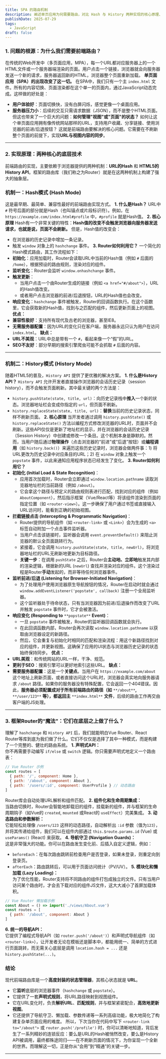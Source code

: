 ```yaml
---
title: SPA 的路由机制
description: 阐述单页应用为何需要路由，对比 Hash 与 History 两种实现的核心原理、事件与优缺点，并说明 Router 如何同步 URL 与视图状态。
publishDate: 2025-07-29
tags:
  - JavaScript
draft: false
---
```

### 1. 问题的根源：为什么我们需要前端路由？
在传统的Web开发中（多页面应用，MPA），每一个URL都对应服务器上的一个HTML文件或一个服务器端渲染的页面。用户点击一个链接，浏览器就会向服务器发送一个新的请求，服务器返回新的HTML，浏览器整个页面重新加载。
**单页面应用（SPA）的出现改变了这一切。**
在SPA中，我们只有一个主 `index.html` 文件。所有的内容切换、页面渲染都在这个单一的页面内，通过JavaScript动态完成。这样做的好处是：
- **用户体验好**：页面切换快，没有白屏闪烁，感觉更像一个桌面应用。
- **服务器压力小**：后续的交互只需请求数据（JSON），而不是整个HTML页面。
但这也带来了一个巨大的问题：**如何管理"视图"或"页面"的状态？** 如何让这个单页面应用拥有像传统网站那样的URL，支持用户收藏、分享链接、使用浏览器的前进/后退按钮？
这就是前端路由要解决的核心问题。它需要在不刷新整个页面的前提下，实现**URL与视图内容的同步**。
---
### 2. 实现原理：两种核心的底层技术
前端路由的实现，主要依赖于浏览器提供的两种机制：**URL的Hash** 和 **HTML5的History API**。框架的路由库（我们称之为Router）就是在这两种机制上构建了强大的抽象层。
### 机制一：Hash模式 (Hash Mode)
这是最早期、最简单、兼容性最好的前端路由实现方式。
**1. 什么是Hash？**
URL中 `#` 符号后面的部分就是Hash（也叫锚点或片段标识符）。例如，在 `https://example.com/index.html#profile` 中，`#profile` 就是Hash值。
**2. 核心原理**
Hash有一个非常关键的特性：**Hash值的改变不会触发浏览器向服务器发送请求，也就是说，页面不会刷新。** 但是，Hash值的改变会：
- 在浏览器的历史记录中增加一条记录。
- 触发 `window` 对象上的 `hashchange` 事件。
**3. Router如何利用它？**
一个简化的Hash模式路由，其工作流程如下：
- **初始化**：应用加载时，Router会读取URL中当前的Hash值（例如 `#` 后面的 `/home`），根据预设的路由规则，渲染对应的组件。
- **监听变化**：Router会监听 `window.onhashchange` 事件。
- **触发更新**：
    - 当用户点击一个由Router生成的链接（例如 `<a href="#/about">`），URL的Hash值改变。
    - 或者用户点击浏览器的前进/后退按钮，URL的Hash值也会改变。
- **响应变化**：`hashchange` 事件被触发，Router的回调函数执行。在这个函数里，它会获取新的Hash值，找到与之匹配的组件，然后更新页面上的视图。
**优点：**
- **兼容性极好**：支持所有现代及古老的浏览器，甚至IE8。
- **无需服务器配置**：因为URL的变化只在客户端，服务器永远只认为用户在访问 `index.html`。
**缺点：**
- **URL不美观**：URL中总是带有一个 `#`，看起来像一个“假”的URL。
- **SEO不友好**：部分早期的搜索引擎爬虫可能不会抓取 `#` 后面的内容。
---
### 机制二：History模式 (History Mode)
随着HTML5的普及，`History API` 提供了更优雅的解决方案。
**1. 什么是History API？**
`History API` 允许开发者直接操作浏览器的会话历史记录（session history），而不会触发页面刷新。其中最关键的两个方法是：
- `history.pushState(state, title, url)`：向历史记录栈中**推入**一个新的状态。浏览器地址栏会变成你指定的 `url`，但页面不刷新。
- `history.replaceState(state, title, url)`：**替换**当前的历史记录状态，同样不刷新页面。
**2. 核心原理**
当开发者通过调用 `history.pushState()` 或 `history.replaceState()` 方法以编程方式修改浏览器的URL时，页面并不会刷新。这些API仅仅是更新了地址栏的显示，并在浏览器的会话历史记录（Session History）中创建或修改一个条目。这个机制本身是静默的。然而，当用户随后通过**物理操作**（点击浏览器的“前进”或“后退”按钮）或**编程调用**（如 `history.back()`）来遍历这些历史记录时，浏览器会做两件事：1) 将URL更改为历史记录中对应条目的URL；2) 在 `window` 对象上触发一个 `popstate` 事件，以此来通知应用程序状态已经发生了变化。
**3. Router如何利用它？**
- **初始化 (Initial Load & State Recognition)**：
    - 应用首次加载时，Router会立即通过 `window.location.pathname` 读取浏览器地址栏的当前路径（例如 `/about`）。
    - 它会拿这个路径与预定义的路由规则表进行匹配，找到对应的组件（例如 `AboutComponent`），然后指示框架（Vue/React等）将该组件渲染到页面的指定位置（如 `<router-view>`）。这一步确保了用户通过书签或直接输入URL访问时，能看到正确的初始视图。
- **拦截链接点击 (Intercepting & Programmatic Navigation)**：
    - Router提供的导航组件（如 `<router-link>` 或 `<Link>`）会为生成的 `<a>` 标签自动附加一个点击事件监听器。
    - 当用户点击该链接时，监听器会调用 `event.preventDefault()` 来阻止浏览器的默认全页面跳转行为。
    - 紧接着，它会调用 `history.pushState(state, title, newUrl)`，将浏览器地址栏的URL无刷新地更新为目标路径。
    - **关键一步**：在调用 `pushState` 之后，Router会**主动地、立即地**触发其内部的渲染逻辑，根据新的URL (`newUrl`) 查找并渲染对应的组件。这个渲染过程是Router**手动**发起的，而非等待任何浏览器事件。
- **监听前进/后退 (Listening for Browser-Initiated Navigation)**：
    - 为了处理用户使用浏览器原生导航按钮的情况，Router在启动时就会通过 `window.addEventListener('popstate', callback)` 注册一个全局监听器。
    - 这个监听器处于待命状态，只有当浏览器因为前进/后退操作而改变了URL并触发 `popstate` 事件时，它才会被激活。
- **响应变化 (Responding to** `**popstate**` **Event)**：
    - 一旦 `popstate` 事件被触发，Router的监听器回调函数就会执行。
    - 在此回调函数内部，Router会再次读取 `window.location.pathname` 以获取由浏览器设定的新路径。
    - 然后，它会重复与初始化时相同的匹配和渲染流程：用这个新路径找到对应的组件，并更新视图。这确保了应用的UI状态与浏览器历史记录的状态始终保持同步。
**优点：**
- **URL美观**：和传统网站的URL一样，干净、规范。
- **更利于SEO**：搜索引擎可以更好地索引这些URL。
**缺点：**
- **需要服务器配置**：这是一个**关键点**。当用户在 `https://example.com/about` 这个地址上刷新页面，或者直接访问这个URL时，浏览器会真实地向服务器请求 `/about` 路径。如果你的服务器没有特殊配置，它会返回一个404错误。因此，**服务器必须配置成对于所有前端路由的路径（如** `**/about**`**,** `**/user/123**` **等），都返回主** `**index.html**` **文件**，后续的路由工作再交由客户端的JS处理。
---
### 3. 框架Router的“魔法”：它们在底层之上做了什么？
理解了 `hashchange` 和 `History API` 后，我们就能明白Vue Router、React Router等库到底为我们做了什么。它们不仅仅是选择了其中一种模式，而是构建了一个完整的、健壮的路由系统。
**1. 声明式API：**  
你不再需要手动编写 `if/else` 或 `switch` 逻辑。你只需要声明式地定义一个路由表：
```JavaScript
// Vue Router 示例
const routes = [
  { path: '/', component: Home },
  { path: '/about', component: About },
  { path: '/users/:id', component: UserProfile } // 动态路由
]
```
Router库会自动处理URL解析和组件匹配。
**2. 组件化和生命周期集成：**  
当路由切换时，Router会智能地卸载旧的组件，挂载新的组件，并与框架的生命周期钩子（如Vue的 `created`, `mounted` 或React的 `useEffect`）完美集成。
**3. 动态路由和参数解析：**  
它能轻松处理像 `/users/123` 这样的动态路径，自动解析出 `:id` 参数（值为`123`），并将其传递给组件，我们可以在组件内部通过 `this.$route.params.id` (Vue) 或 `useParams()` (React) 来获取。
**4. 导航守卫 (Navigation Guards)：**  
这是非常强大的功能。你可以在路由发生变化前、后插入自定义逻辑，例如：
- `beforeEach`：在每次路由跳转前检查用户是否登录，如果未登录，则重定向到登录页。
- `afterEach`：路由跳转后，可以用于页面访问统计（PV/UV）。
**5. 模块化和懒加载 (Lazy Loading)：**  
为了优化性能，Router支持将不同路由的组件打包成独立的文件。只有当用户访问某个路由时，才会去下载对应的组件JS文件，这大大减小了首屏加载体积。
```JavaScript
// Vue Router 懒加载示例
const About = () => import('./views/About.vue')
const routes = [
  { path: '/about', component: About }
]
```
**6. 统一的导航API：**  
它提供了编程式导航API（如 `router.push('/about')`）和声明式导航组件（如 `<router-link>`），让开发者无论在模板还是脚本中，都能用统一、简单的方式进行页面跳转，而无需关心底层是调用 `location.hash = ...` 还是 `history.pushState(...)`。
### 结论
现代前端路由库是一个**高度封装的状态管理器**，其核心状态就是 **URL**。
- 它**监听**底层的浏览器事件（`hashchange` 或 `popstate`）。
- 它提供了一套**声明式规则**，将URL路径映射到视图组件。
- 它在URL变化时，负责**解析URL**、**匹配规则**，并与框架紧密配合，**高效地更新视图**。
- 它还提供了导航守卫、懒加载、参数传递等一系列高级功能，极大地简化了构建复杂单页面应用的难度。
所以，下次当你在代码中写下 `<router-link to="/about">` 或 `router.push('/profile')` 时，你可以清晰地知道，背后发生了一系列精妙的连锁反应：要么是URL的Hash被悄然改变，要么是History API被调用，最终都殊途同归——在不刷新页面的情况下，为你呈现一个全新的世界。而理解这一切，正是你从“会用”到“精通”的关键一步。
---
